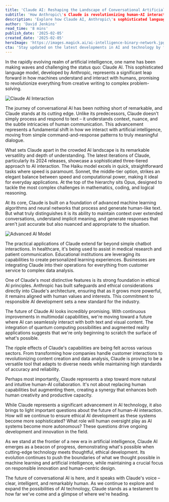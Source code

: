 ```yaml
---
title: 'Claude AI: Reshaping the Landscape of Conversational Artificial Intelligence'
subtitle: 'How Anthropic\'s Claude is revolutionizing human-AI interaction'
description: 'Explore how Claude AI, Anthropic\'s sophisticated language model, is revolutionizing conversational artificial intelligence through its advanced capabilities, ethical foundation, and wide-ranging applications across industries. Learn about its three-tiered approach and the future of human-AI collaboration.'
author: 'David Jenkins'
read_time: '8 mins'
publish_date: '2025-02-05'
created_date: '2025-02-05'
heroImage: 'https://images.magick.ai/ai-intelligence-binary-network.jpg'
cta: 'Stay updated on the latest developments in AI and technology by following us on LinkedIn. Join our community of forward-thinking professionals shaping the future of artificial intelligence.'
---
```


In the rapidly evolving realm of artificial intelligence, one name has been making waves and challenging the status quo: Claude AI. This sophisticated language model, developed by Anthropic, represents a significant leap forward in how machines understand and interact with humans, promising to revolutionize everything from creative writing to complex problem-solving.

![Claude AI Interaction](https://i.magick.ai/PIXE/1738767091967_magick_img.webp)

The journey of conversational AI has been nothing short of remarkable, and Claude stands at its cutting edge. Unlike its predecessors, Claude doesn\'t simply process and respond to text – it understands context, nuance, and the subtle intricacies of human communication. This advancement represents a fundamental shift in how we interact with artificial intelligence, moving from simple command-and-response patterns to truly meaningful dialogue.

What sets Claude apart in the crowded AI landscape is its remarkable versatility and depth of understanding. The latest iterations of Claude, particularly its 2024 releases, showcase a sophisticated three-tiered approach to AI interaction. The Haiku model excels in quick, straightforward tasks where speed is paramount. Sonnet, the middle-tier option, strikes an elegant balance between speed and computational power, making it ideal for everyday applications. At the top of the hierarchy sits Opus, designed to tackle the most complex challenges in mathematics, coding, and logical reasoning.

At its core, Claude is built on a foundation of advanced machine learning algorithms and neural networks that process and generate human-like text. But what truly distinguishes it is its ability to maintain context over extended conversations, understand implicit meaning, and generate responses that aren\'t just accurate but also nuanced and appropriate to the situation.

![Advanced AI Model](https://i.magick.ai/PIXE/1738767091971_magick_img.webp)

The practical applications of Claude extend far beyond simple chatbot interactions. In healthcare, it\'s being used to assist in medical research and patient communication. Educational institutions are leveraging its capabilities to create personalized learning experiences. Businesses are integrating Claude into their operations for everything from customer service to complex data analysis.

One of Claude\'s most distinctive features is its strong foundation in ethical AI principles. Anthropic has built safeguards and ethical considerations directly into Claude\'s architecture, ensuring that as it grows more powerful, it remains aligned with human values and interests. This commitment to responsible AI development sets a new standard for the industry.

The future of Claude AI looks incredibly promising. With continuous improvements in multimodal capabilities, we're moving toward a future where AI can seamlessly interact with both text and visual content. The integration of quantum computing possibilities and augmented reality applications suggests that we're only beginning to scratch the surface of what's possible.

The ripple effects of Claude's capabilities are being felt across various sectors. From transforming how companies handle customer interactions to revolutionizing content creation and data analysis, Claude is proving to be a versatile tool that adapts to diverse needs while maintaining high standards of accuracy and reliability.

Perhaps most importantly, Claude represents a step toward more natural and intuitive human-AI collaboration. It's not about replacing human capabilities but augmenting them, creating a synergy that enhances both human creativity and productive capacity.

While Claude represents a significant advancement in AI technology, it also brings to light important questions about the future of human-AI interaction. How will we continue to ensure ethical AI development as these systems become more sophisticated? What role will human oversight play as AI systems become more autonomous? These questions drive ongoing development and innovation in the field.

As we stand at the frontier of a new era in artificial intelligence, Claude AI emerges as a beacon of progress, demonstrating what's possible when cutting-edge technology meets thoughtful, ethical development. Its evolution continues to push the boundaries of what we thought possible in machine learning and artificial intelligence, while maintaining a crucial focus on responsible innovation and human-centric design.

The future of conversational AI is here, and it speaks with Claude's voice – clear, intelligent, and remarkably human. As we continue to explore and expand the possibilities of AI technology, Claude stands as a testament to how far we've come and a glimpse of where we're heading.